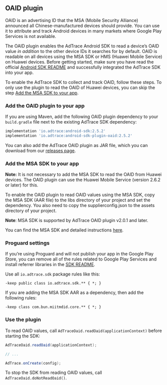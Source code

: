 ## OAID plugin

OAID is an advertising ID that the MSA (Mobile Security Alliance) announced all Chinese-manufactured devices should provide. You can use it to attribute and track Android devices in many markets where Google Play Services is not available.

The OAID plugin enables the AdTrace Android SDK to read a device’s OAID value _in addition_ to the other device IDs it searches for by default. OAID is readable on all devices using the MSA SDK or HMS (Huawei Mobile Service) on Huawei devices.
Before getting started, make sure you have read the official [Android SDK README][readme] and successfully integrated the AdTrace SDK into your app.

To enable the AdTrace SDK to collect and track OAID, follow these steps. To only use the plugin to read the OAID of Huawei devices, you can skip the step [Add the MSA SDK to your app](#add-msa-sdk).

### Add the OAID plugin to your app

If you are using Maven, add the following OAID plugin dependency to your `build.gradle` file next to the existing AdTrace SDK dependency:

```groovy
implementation 'io.adtrace:android-sdk:2.5.2'
implementation 'io.adtrace:android-sdk-plugin-oaid:2.5.2'
```

You can also add the AdTrace OAID plugin as JAR file, which you can download from our [releases page][releases].

### <a id="add-msa-sdk"></a>Add the MSA SDK to your app

**Note:** It is not necessary to add the MSA SDK to read the OAID from Huawei devices. The OAID plugin can use the Huawei Mobile Service (version 2.6.2 or later) for this.

To enable the OAID plugin to read OAID values using the MSA SDK, copy the MSA SDK (AAR file) to the libs directory of your project and set the dependency. You also need to copy the supplierconfig.json to the assets directory of your project.

**Note**: MSA SDK is supported by AdTrace OAID plugin v2.0.1 and later.

You can find the MSA SDK and detailed instructions [here][msasdk].

### Proguard settings

If you’re using Proguard and will not publish your app in the Google Play Store, you can remove all of the rules related to Google Play Services and install referrer libraries in the [SDK README][readme proguard].

Use all `io.adtrace.sdk` package rules like this:

```
-keep public class io.adtrace.sdk.** { *; }
```

If you are adding the MSA SDK AAR as a dependency, then add the following rules:

```
-keep class com.bun.miitmdid.core.** { *; }
```

### Use the plugin

To read OAID values, call `AdTraceOaid.readOaid(applicationContext)` before starting the SDK:

```java
AdTraceOaid.readOaid(applicationContext);

// ...

AdTrace.onCreate(config);
```

To stop the SDK from reading OAID values, call `AdTraceOaid.doNotReadOaid()`.

[readme]: ../../../README.md
[releases]: https://github.com/adtrace/adtrace_sdk_android/releases
[readme proguard]: https://github.com/adtrace/adtrace_sdk_android/tree/beta#qs-proguard
[msasdk]: http://www.msa-alliance.cn/col.jsp?id=120
